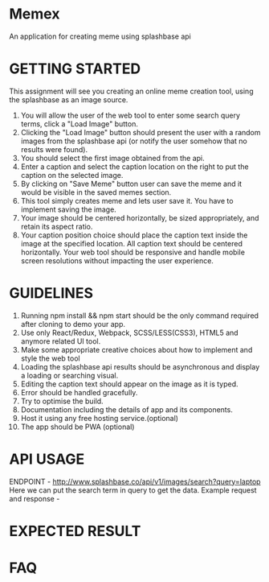 # Memex
An application for creating meme using splashbase api

# GETTING  STARTED

This assignment will see you creating an online meme creation tool, using the splashbase as an image source.
  1. You will allow the user of the web tool to enter some search query terms, click a "Load Image" button.
  2. Clicking the "Load Image" button should present the user with a random images from the splashbase api (or notify the user somehow that no results were found).
  3. You should select the first image obtained from the api.
  4. Enter a caption and select the caption location on the right to put the caption on the selected image.
  5. By clicking on "Save Meme" button user can save the meme and it would be visible in the saved memes section.
  6. This tool simply creates meme and lets user save it. You have to implement saving the image.
  7. Your image should be centered horizontally, be sized appropriately, and retain its aspect ratio.
  8. Your caption position choice should place the caption text inside the image at the specified location. All caption text should be centered horizontally. Your web tool should be responsive and handle mobile screen resolutions without impacting the user experience.

# GUIDELINES
 1. Running npm install && npm start should be the only command required after cloning to demo your app.
 2. Use only React/Redux, Webpack, SCSS/LESS(CSS3), HTML5 and anymore related UI tool.
 3. Make some appropriate creative choices about how to implement and style the web tool
 4. Loading the splashbase api results should be asynchronous and display a loading or searching visual.
 5. Editing the caption text should appear on the image as it is typed.
 6. Error should be handled gracefully.
 7. Try to optimise the build.
 8. Documentation including the details of app and its components.
 8. Host it using any free hosting service.(optional)
 9. The app should be PWA (optional)

# API USAGE
 ENDPOINT - http://www.splashbase.co/api/v1/images/search?query=laptop 
    Here we can put the search term in query to get the data.
    Example request and response - 

# EXPECTED RESULT
 

# FAQ
